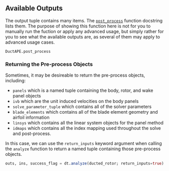 ## Available Outputs

The output tuple contains many items.
The [`post_process`](@ref "DuctAPE.post_process") function docstring lists them.
The purpose of showing this function here is not for you to manually run the fuction or apply any advanced usage, but simply rather for you to see what the available outputs are, as several of them may apply to advanced usage cases.

```@docs; canonical=false
DuctAPE.post_process
```

### Returning the Pre-process Objects

Sometimes, it may be desireable to return the pre-process objects, including:

- `panels` which is a named tuple containing the body, rotor, and wake panel objects
- `ivb` which are the unit induced velocities on the body panels
- `solve_parameter_tuple` which contains all of the solver parameters
- `blade_elements` which contains all of the blade element geometry and airfoil information
- `linsys` which contains all the linear system objects for the panel method
- `idmaps` which contains all the index mapping used throughout the solve and post-process.

In this case, we can use the `return_inputs` keyword argument when calling the `analyze` function to return a named tuple containing those pre-process objects.

```julia
outs, ins, success_flag = dt.analyze(ducted_rotor; return_inputs=true)
```
